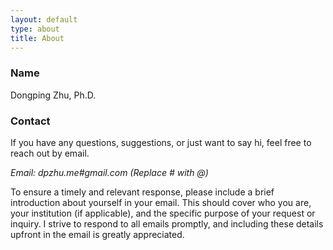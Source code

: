 ```yaml
---
layout: default
type: about
title: About
---
```


### Name

Dongping Zhu, Ph.D.

### Contact

If you have any questions, suggestions, or just want to say hi, feel free to reach out by email.

*Email: dpzhu.me#gmail.com (Replace # with @)*

To ensure a timely and relevant response, please include a brief introduction about yourself in your email. This should cover who you are, your institution (if applicable), and the specific purpose of your request or inquiry. I strive to respond to all emails promptly, and including these details upfront in the email is greatly appreciated.
